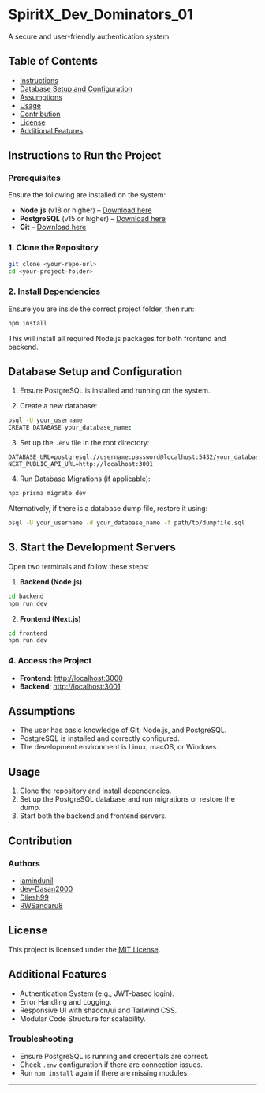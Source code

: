 
# SpiritX_Dev_Dominators_01
A secure and user-friendly authentication system

## Table of Contents

- [Instructions](#instructions)
- [Database Setup and Configuration](#database-setup-and-configuration)
- [Assumptions](#assumptions)
- [Usage](#usage)
- [Contribution](#contribution)
- [License](#license)
- [Additional Features](#additional-features)

## Instructions to Run the Project

### Prerequisites
Ensure the following are installed on the system:
- **Node.js** (v18 or higher) – [Download here](https://nodejs.org/)
- **PostgreSQL** (v15 or higher) – [Download here](https://www.postgresql.org/)
- **Git** – [Download here](https://git-scm.com/)

### 1. Clone the Repository

```bash
git clone <your-repo-url>
cd <your-project-folder>
```

### 2. Install Dependencies

Ensure you are inside the correct project folder, then run:

```bash
npm install
```

This will install all required Node.js packages for both frontend and backend.

## Database Setup and Configuration

1. Ensure PostgreSQL is installed and running on the system.

2. Create a new database:

```bash
psql -U your_username
CREATE DATABASE your_database_name;
```

3. Set up the `.env` file in the root directory:

```env
DATABASE_URL=postgresql://username:password@localhost:5432/your_database
NEXT_PUBLIC_API_URL=http://localhost:3001
```

4. Run Database Migrations (if applicable):

```bash
npx prisma migrate dev
```

Alternatively, if there is a database dump file, restore it using:

```bash
psql -U your_username -d your_database_name -f path/to/dumpfile.sql
```

## 3. Start the Development Servers

Open two terminals and follow these steps:

1. **Backend (Node.js)**

```bash
cd backend
npm run dev
```

2. **Frontend (Next.js)**

```bash
cd frontend
npm run dev
```

### 4. Access the Project

- **Frontend**: [http://localhost:3000](http://localhost:3000)
- **Backend**: [http://localhost:3001](http://localhost:3001)

## Assumptions

- The user has basic knowledge of Git, Node.js, and PostgreSQL.
- PostgreSQL is installed and correctly configured.
- The development environment is Linux, macOS, or Windows.

## Usage

1. Clone the repository and install dependencies.
2. Set up the PostgreSQL database and run migrations or restore the dump.
3. Start both the backend and frontend servers.

## Contribution

### Authors

- [iamindunil](https://www.github.com/imaindunil)
- [dev-Dasan2000](https://www.github.com/dev-Dasan2000)
- [Dilesh99](https://www.github.com/Dilesh99)
- [RWSandaru8](https://www.github.com/RWsandaru8)

## License

This project is licensed under the [MIT License](LICENSE).

## Additional Features

- Authentication System (e.g., JWT-based login).
- Error Handling and Logging.
- Responsive UI with shadcn/ui and Tailwind CSS.
- Modular Code Structure for scalability.

### Troubleshooting

- Ensure PostgreSQL is running and credentials are correct.
- Check `.env` configuration if there are connection issues.
- Run `npm install` again if there are missing modules.

---














